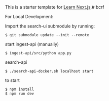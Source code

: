 This is a starter template for [Learn Next.js](https://nextjs.org/learn).# bcrf


For Local Development:

Import the search-ui submodule by running:
```
$ git submodule update --init --remote
```

start ingest-api  (manually)
```
$ ingest-api/src/python app.py
```

search-api
```
$ ./search-api-docker.sh localhost start
```

to start
```
$ npm install
$ npm run dev
```


